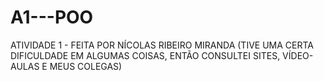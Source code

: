 # A1---POO

ATIVIDADE 1 - FEITA POR NÍCOLAS RIBEIRO MIRANDA
(TIVE UMA CERTA DIFICULDADE EM ALGUMAS COISAS, ENTÃO CONSULTEI SITES, VÍDEO-AULAS E MEUS COLEGAS)
